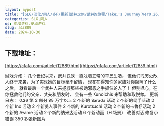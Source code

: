 ```yaml
---
layout: mypost
title: "[SLG/汉化/同人/多P/更新]武井之旅/武井的旅程/Takei's Journey[Ver0.26.1 P2][PC+安卓/4G]"
categories: SLG,同人
os: 电脑游戏,安卓游戏
slug: a12889
date: 2024-10-30
---
```


## 下载地址：

[https://qfafa.com/article/12889.html](https://qfafa.com/article/12889.html)

游戏介绍：
几个世纪以来，武井氏族一直过着正常的平民生活，
但他们的历史敌人终于来袭，为了实现她的目标毫不留情，
现在在得知你的家族对你隐瞒了什么之后，
就看最后一个武井人来拯救那些被她邪恶之手抓住的人了！
但别担心，在你拯救他们的父亲、丈夫和朋友时，
会有一些 Kunoichis 来帮助和取悦你。
更新日志：
0.26 第 2 部分
85 万字以上
2 个新的 Sarada 活动
2 个新的纲手活动
2 个新 Ino 活动
2 个新美人事件
2 个新的 Kurotsuchi 活动
2 个新的卡鲁伊活动
2 个新的 Ayame 活动
2 个新的纳米达活动
6 个新动画（H 场景）
改善对话
修复小错误
350 多张新图片